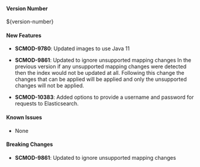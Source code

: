 
#### Version Number
${version-number}

#### New Features
- **SCMOD-9780**: Updated images to use Java 11

- **SCMOD-9861**: Updated to ignore unsupported mapping changes
    In the previous version if any unsupported mapping changes were detected then the index would not be updated at all.  Following this change the changes that can be applied will be applied and only the unsupported changes will not be applied.

- **SCMOD-10383**: Added options to provide a username and password for requests to Elasticsearch.

#### Known Issues
- None

#### Breaking Changes
- **SCMOD-9861**: Updated to ignore unsupported mapping changes

